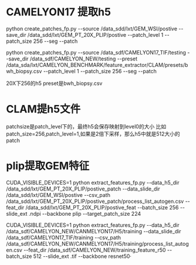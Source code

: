 # CAMELYON17 提取h5
python create_patches_fp.py --source /data_sdd/lxt/GEM_WSI/postive --save_dir /data_sdd/lxt/GEM_PT_20X_PLIP/postive  --patch_level 1 --patch_size 256 --seg --patch

python create_patches_fp.py --source /data_sdf/CAMELYON17_TIF/testing --save_dir /data_sdf/CAMELYON_NEW/testing --preset /data_sda/lxt/CAMELYON_BENCHMARK/feature_extractor/CLAM/presets/bwh_biopsy.csv --patch_level 1 --patch_size 256 --seg --patch

20X下256的h5 preset是bwh_biopsy.csv


# CLAM提h5文件
patchsize是patch_level下的，最终h5会保存映射到level0的大小
比如patch_size=256,patch_level=1,如果是2倍下采样，那么h5中就是512大小的patch

# plip提取GEM特征
CUDA_VISIBLE_DEVICES=1 python extract_features_fp.py --data_h5_dir /data_sdd/lxt/GEM_PT_20X_PLIP/postive_patch --data_slide_dir /data_sdd/lxt/GEM_WSI/postive --csv_path /data_sdd/lxt/GEM_PT_20X_PLIP/postive_patch/process_list_autogen.csv --feat_dir /data_sdd/lxt/GEM_PT_20X_PLIP/postive_feat --batch_size 256 --slide_ext .ndpi --backbone plip --target_patch_size 224

CUDA_VISIBLE_DEVICES=1 python extract_features_fp.py --data_h5_dir /data_sdf/CAMELYON_NEW/CANMELYON17/H5/training --data_slide_dir /data_sdf/CAMELYON17_TIF/training --csv_path /data_sdf/CAMELYON_NEW/CANMELYON17/H5/training/process_list_autogen.csv --feat_dir /data_sdf/CAMELYON_NEW/training_feature_r50 --batch_size 512 --slide_ext .tif --backbone resnet50·